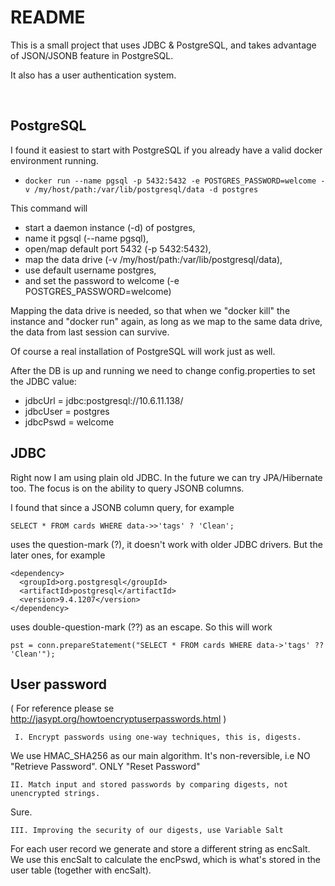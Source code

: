 README
======

This is a small project that uses JDBC & PostgreSQL, and takes advantage of JSON/JSONB feature in PostgreSQL.

It also has a user authentication system.

<br />

PostgreSQL
---------------------------------------------------------
I found it easiest to start with PostgreSQL if you already have a valid docker environment running.

* ```docker run --name pgsql -p 5432:5432 -e POSTGRES_PASSWORD=welcome -v /my/host/path:/var/lib/postgresql/data -d postgres```

This command will
- start a daemon instance (-d) of postgres,
- name it pgsql (--name pgsql),
- open/map default port 5432 (-p 5432:5432),
- map the data drive (-v /my/host/path:/var/lib/postgresql/data),
- use default username postgres,
- and set the password to welcome (-e POSTGRES_PASSWORD=welcome)

Mapping the data drive is needed, so that when we "docker kill" the instance and "docker run" again, as long as we map to the same data drive, the data from last session can survive.

Of course a real installation of PostgreSQL will work just as well.

After the DB is up and running we need to change config.properties to set the JDBC value:
* jdbcUrl = jdbc:postgresql://10.6.11.138/
* jdbcUser = postgres
* jdbcPswd = welcome



JDBC
---------------------------------------------------------
Right now I am using plain old JDBC. In the future we can try JPA/Hibernate too. The focus is on the ability to query JSONB columns.

I found that since a JSONB column query, for example

```
SELECT * FROM cards WHERE data->>'tags' ? 'Clean';
```

uses the question-mark (?), it doesn't work with older JDBC drivers. But the later ones, for example
```
<dependency>
  <groupId>org.postgresql</groupId>
  <artifactId>postgresql</artifactId>
  <version>9.4.1207</version>
</dependency>
```

uses double-question-mark (??) as an escape. So this will work

```
pst = conn.prepareStatement("SELECT * FROM cards WHERE data->'tags' ?? 'Clean'");
```


User password
---------------------------------------------------------
( For reference please se http://jasypt.org/howtoencryptuserpasswords.html )

```	 
 I. Encrypt passwords using one-way techniques, this is, digests.
```
We use HMAC_SHA256 as our main algorithm. It's non-reversible, i.e NO "Retrieve Password". ONLY "Reset Password"

```
II. Match input and stored passwords by comparing digests, not unencrypted strings.
```
Sure.

```
III. Improving the security of our digests, use Variable Salt
```
For each user record we generate and store a different string as encSalt. We use this encSalt to calculate the encPswd, which is what's stored in the user table (together with encSalt).
